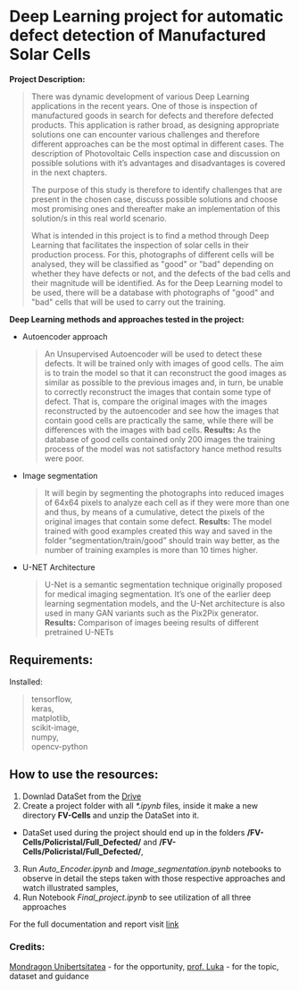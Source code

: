 # Deep Learning project for automatic defect detection of Manufactured Solar Cells

**Project Description:**
>  There was dynamic development of various Deep Learning applications in the recent years. One of those is inspection of manufactured goods in search for defects and therefore defected products. This application is rather broad, as designing appropriate solutions one can encounter various challenges and therefore different approaches can be the most optimal in different cases. The description of Photovoltaic Cells inspection case and discussion on possible solutions with it’s advantages and disadvantages is covered in the next chapters.
>
> The purpose of this study is therefore to identify challenges that are present in the chosen case, discuss possible solutions and choose most promising ones and thereafter make an implementation of this solution/s in this real world scenario.
>
> What is intended in this project is to find a method through Deep Learning that facilitates the inspection of solar cells in their production process. For this, photographs of different cells will be analysed, they will be classified as "good" or "bad" depending on whether they have defects or not, and the defects of the bad cells and their magnitude will be identified. As for the Deep Learning model to be used, there will be a database with photographs of "good" and "bad" cells that will be used to carry out the training.

**Deep Learning methods and approaches tested in the project:**
- Autoencoder approach
  > An Unsupervised Autoencoder will be used to detect these defects. It will be trained only with images of good cells. The aim is to train the model so that it can reconstruct the good images as similar as possible to the previous images and, in turn, be unable to correctly reconstruct the images that contain some type of defect. That is, compare the original images with the images reconstructed by the autoencoder and see how the images that contain good cells are practically the same, while there will be differences with the images with bad cells.
  > **Results:** As the database of good cells contained only 200 images the training process of the model was not satisfactory hance method results were poor.
- Image segmentation
  > It will begin by segmenting the photographs into reduced images of 64x64 pixels to analyze each cell as if they were more than one and thus, by means of a cumulative, detect the pixels of the original images that contain some defect.
  > **Results:** The model trained with good examples created this way and saved in the folder “segmentation/train/good” should train way better, as the number of training examples is more than 10 times higher.
- U-NET Architecture
  > U-Net is a semantic segmentation technique originally proposed for medical imaging segmentation. It’s one of the earlier deep learning segmentation models, and the U-Net architecture is also used in many GAN variants such as the Pix2Pix generator.
  > **Results:** Comparison of images beeing results of different pretrained U-NETs

## Requirements:

Installed:
 > tensorflow, \
 > keras, \
 > matplotlib, \
 > scikit-image, \
 > numpy, \
 > opencv-python

## How to use the resources:

1. Downlad DataSet from the [Drive](https://drive.google.com/file/d/1KHIzLBT4mDT78LYAmoBT76wBO5z4e8a2/view?usp=sharing)
2. Create a project folder with all *\*.ipynb* files, inside it make a new directory **FV-Cells** and unzip the DataSet into it.
- DataSet used during the project should end up in the folders **/FV-Cells/Policristal/Full_Defected/** and **/FV-Cells/Policristal/Full_Defected/**,
3. Run *Auto_Encoder.ipynb* and *Image_segmentation.ipynb* notebooks to observe in detail the steps taken with those respective approaches and watch illustrated samples,
4. Run Notebook *Final_project.ipynb* to see utilization of all three approaches

For the full documentation and report visit [link](https://drive.google.com/file/d/18QVaWcz89qqX2FUrP4Oz0Faoa4F8xLXv/view?usp=sharing)

### Credits:

[Mondragon Unibertsitatea](https://www.mondragon.edu/en/home) - for the opportunity,
[prof. Luka](https://www.linkedin.com/in/luka-eciolaza-9a015a13/) - for the topic, dataset and guidance
